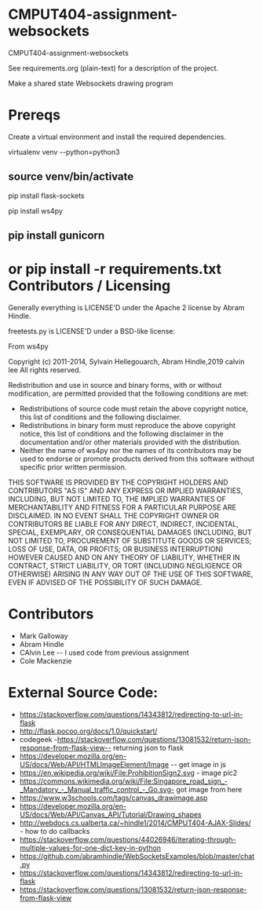 CMPUT404-assignment-websockets
==============================

CMPUT404-assignment-websockets

See requirements.org (plain-text) for a description of the project.

Make a shared state Websockets drawing program

Prereqs
=======
Create a virtual environment and install the required dependencies.

virtualenv venv --python=python3

source venv/bin/activate
---
pip install flask-sockets

pip install ws4py

pip install gunicorn
---
or 
pip install -r requirements.txt
Contributors / Licensing
========================

Generally everything is LICENSE'D under the Apache 2 license by Abram Hindle.

freetests.py is LICENSE'D under a BSD-like license:

From ws4py

Copyright (c) 2011-2014, Sylvain Hellegouarch, Abram Hindle,2019 calvin lee
All rights reserved.

Redistribution and use in source and binary forms, with or without
modification, are permitted provided that the following conditions are met:

 * Redistributions of source code must retain the above copyright notice,
   this list of conditions and the following disclaimer.
 * Redistributions in binary form must reproduce the above copyright
   notice, this list of conditions and the following disclaimer in the
   documentation and/or other materials provided with the distribution.
 * Neither the name of ws4py nor the names of its contributors may be used
   to endorse or promote products derived from this software without
   specific prior written permission.

THIS SOFTWARE IS PROVIDED BY THE COPYRIGHT HOLDERS AND CONTRIBUTORS "AS IS"
AND ANY EXPRESS OR IMPLIED WARRANTIES, INCLUDING, BUT NOT LIMITED TO, THE
IMPLIED WARRANTIES OF MERCHANTABILITY AND FITNESS FOR A PARTICULAR PURPOSE
ARE DISCLAIMED. IN NO EVENT SHALL THE COPYRIGHT OWNER OR CONTRIBUTORS BE
LIABLE FOR ANY DIRECT, INDIRECT, INCIDENTAL, SPECIAL, EXEMPLARY, OR
CONSEQUENTIAL DAMAGES (INCLUDING, BUT NOT LIMITED TO, PROCUREMENT OF
SUBSTITUTE GOODS OR SERVICES; LOSS OF USE, DATA, OR PROFITS; OR BUSINESS
INTERRUPTION) HOWEVER CAUSED AND ON ANY THEORY OF LIABILITY, WHETHER IN
CONTRACT, STRICT LIABILITY, OR TORT (INCLUDING NEGLIGENCE OR OTHERWISE)
ARISING IN ANY WAY OUT OF THE USE OF THIS SOFTWARE, EVEN IF ADVISED OF THE
POSSIBILITY OF SUCH DAMAGE.

Contributors
============

* Mark Galloway
* Abram Hindle
* CAlvin Lee -- I used code from previous assignment
* Cole Mackenzie

External Source Code:
=================
* https://stackoverflow.com/questions/14343812/redirecting-to-url-in-flask
* http://flask.pocoo.org/docs/1.0/quickstart/
* codegeek -https://stackoverflow.com/questions/13081532/return-json-response-from-flask-view-- returning json to flask
* https://developer.mozilla.org/en-US/docs/Web/API/HTMLImageElement/Image -- get image in js
* https://en.wikipedia.org/wiki/File:ProhibitionSign2.svg - image pic2
* https://commons.wikimedia.org/wiki/File:Singapore_road_sign_-_Mandatory_-_Manual_traffic_control_-_Go.svg- got image from here
* https://www.w3schools.com/tags/canvas_drawimage.asp
* https://developer.mozilla.org/en-US/docs/Web/API/Canvas_API/Tutorial/Drawing_shapes
* http://webdocs.cs.ualberta.ca/~hindle1/2014/CMPUT404-AJAX-Slides/ - how to do callbacks
* https://stackoverflow.com/questions/44026946/iterating-through-multiple-values-for-one-dict-key-in-python
* https://github.com/abramhindle/WebSocketsExamples/blob/master/chat.py
* https://stackoverflow.com/questions/14343812/redirecting-to-url-in-flask
* https://stackoverflow.com/questions/13081532/return-json-response-from-flask-view

